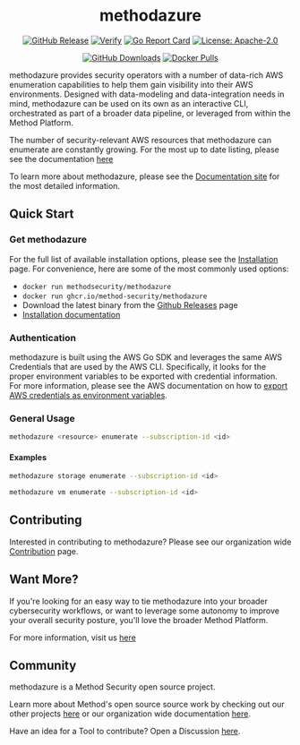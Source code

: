 <div align="center">
<h1>methodazure</h1>

[![GitHub Release][release-img]][release]
[![Verify][verify-img]][verify]
[![Go Report Card][go-report-img]][go-report]
[![License: Apache-2.0][license-img]][license]

[![GitHub Downloads][github-downloads-img]][release]
[![Docker Pulls][docker-pulls-img]][docker-pull]

</div>

methodazure provides security operators with a number of data-rich AWS enumeration capabilities to help them gain visibility into their AWS environments. Designed with data-modeling and data-integration needs in mind, methodazure can be used on its own as an interactive CLI, orchestrated as part of a broader data pipeline, or leveraged from within the Method Platform.

The number of security-relevant AWS resources that methodazure can enumerate are constantly growing. For the most up to date listing, please see the documentation [here](./docs/index.md)

To learn more about methodazure, please see the [Documentation site](https://method-security.github.io/methodazure/) for the most detailed information.

## Quick Start

### Get methodazure

For the full list of available installation options, please see the [Installation](./getting-started/installation.md) page. For convenience, here are some of the most commonly used options:

- `docker run methodsecurity/methodazure`
- `docker run ghcr.io/method-security/methodazure`
- Download the latest binary from the [Github Releases](https://github.com/Method-Security/methodazure/releases/latest) page
- [Installation documentation](./getting-started/installation.md)

### Authentication

methodazure is built using the AWS Go SDK and leverages the same AWS Credentials that are used by the AWS CLI. Specifically, it looks for the proper environment variables to be exported with credential information. For more information, please see the AWS documentation on how to [export AWS credentials as environment variables](https://docs.aws.amazon.com/cli/v1/userguide/cli-configure-envvars.html).

### General Usage

```bash
methodazure <resource> enumerate --subscription-id <id>
```

#### Examples

```bash
methodazure storage enumerate --subscription-id <id>
```

```bash
methodazure vm enumerate --subscription-id <id>
```

## Contributing

Interested in contributing to methodazure? Please see our organization wide [Contribution](https://method-security.github.io/community/contribute/discussions.html) page.

## Want More?

If you're looking for an easy way to tie methodazure into your broader cybersecurity workflows, or want to leverage some autonomy to improve your overall security posture, you'll love the broader Method Platform.

For more information, visit us [here](https://method.security)

## Community

methodazure is a Method Security open source project.

Learn more about Method's open source source work by checking out our other projects [here](https://github.com/Method-Security) or our organization wide documentation [here](https://method-security.github.io).

Have an idea for a Tool to contribute? Open a Discussion [here](https://github.com/Method-Security/Method-Security.github.io/discussions).

[verify]: https://github.com/Method-Security/methodazure/actions/workflows/verify.yml
[verify-img]: https://github.com/Method-Security/methodazure/actions/workflows/verify.yml/badge.svg
[go-report]: https://goreportcard.com/report/github.com/Method-Security/methodazure
[go-report-img]: https://goreportcard.com/badge/github.com/Method-Security/methodazure
[release]: https://github.com/Method-Security/methodazure/releases
[releases]: https://github.com/Method-Security/methodazure/releases/latest
[release-img]: https://img.shields.io/github/release/Method-Security/methodazure.svg?logo=github
[github-downloads-img]: https://img.shields.io/github/downloads/Method-Security/methodazure/total?logo=github
[docker-pulls-img]: https://img.shields.io/docker/pulls/methodsecurity/methodazure?logo=docker&label=docker%20pulls%20%2F%20methodazure
[docker-pull]: https://hub.docker.com/r/methodsecurity/methodazure
[license]: https://github.com/Method-Security/methodazure/blob/main/LICENSE
[license-img]: https://img.shields.io/badge/License-Apache%202.0-blue.svg

